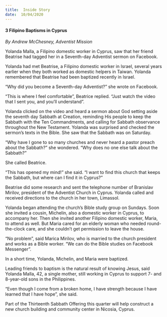 ```yaml
---
title:  Inside Story
date:  10/04/2020
---
```


#### 3 Filipino Baptisms in Cyprus

_By Andrew McChesney, Adventist Mission_

Yolanda Malla, a Filipino domestic worker in Cyprus, saw that her friend Beatrise had tagged her in a Seventh-day Adventist sermon on Facebook.

Yolanda had met Beatrise, a Filipino domestic worker in Israel, several years earlier when they both worked as domestic helpers in Taiwan. Yolanda remembered that Beatrise had been baptized recently in Israel.

“Why did you become a Seventh-day Adventist?” she wrote on Facebook.

“This is where I feel comfortable”, Beatrice replied. “Just watch the video that I sent you, and you’ll understand”.

Yolanda clicked on the video and heard a sermon about God setting aside the seventh day Sabbath at Creation, reminding His people to keep the Sabbath with the Ten Commandments, and calling for Sabbath observance throughout the New Testament. Yolanda was surprised and checked the sermon’s texts in the Bible. She saw that the Sabbath was on Saturday.

“Why have I gone to so many churches and never heard a pastor preach about the Sabbath?” she wondered. “Why does no one else talk about the Sabbath?”

She called Beatrice.

“This has opened my mind!” she said. “I want to find this church that keeps the Sabbath, but where can I find it in Cyprus?”

Beatrise did some research and sent the telephone number of Branislav Mirilov, president of the Adventist Church in Cyprus. Yolanda called and received directions to the church in her town, Limassol.

Yolanda began attending the church’s Bible study group on Sundays. Soon she invited a cousin, Michelin, also a domestic worker in Cyprus, to accompany her. Then she invited another Filipino domestic worker, Maria, to attend as well. But Maria cared for an elderly woman who needed round-the-clock care, and she couldn’t get permission to leave the house.

“No problem”, said Marica Mirilov, who is married to the church president and works as a Bible worker. “We can do the Bible studies on Facebook Messenger”.

In a short time, Yolanda, Michelin, and Maria were baptized.

Leading friends to baptism is the natural result of knowing Jesus, said Yolanda Malla, 42, a single mother, still working in Cyprus to support 7- and 8-year-old sons in the Philippines.

“Even though I come from a broken home, I have strength because I have learned that I have hope”, she said.

Part of the Thirteenth Sabbath Offering this quarter will help construct a new church building and community center in Nicosia, Cyprus.